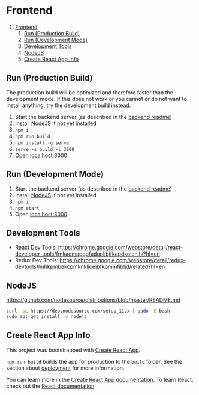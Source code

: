 # Frontend

1. [Frontend](#frontend)
   1. [Run (Production Build)](#run-production-build)
   2. [Run (Development Mode)](#run-development-mode)
   3. [Development Tools](#development-tools)
   4. [NodeJS](#nodejs)
   5. [Create React App Info](#create-react-app-info)

## Run (Production Build)

The production build will be optimized and therefore faster than the development mode.
If this does not work or you cannot or do not want to install anything, try the development build instead.

1. Start the backend server (as described in the [backend readme](../backend/README.md))
2. Install [NodeJS](#nodejs) if not yet installed
3. `npm i`
4. `npm run build`
5. `npm install -g serve`
6. `serve -s build -l 3000`
7. Open [localhost:3000](http://localhost:3000/)

## Run (Development Mode)

1. Start the backend server (as described in the [backend readme](../backend/README.md))
2. Install [NodeJS](#nodejs) if not yet installed
3. `npm i`
4. `npm start`
5. Open [localhost:3000](http://localhost:3000/)

## Development Tools

- React Dev Tools: https://chrome.google.com/webstore/detail/react-developer-tools/fmkadmapgofadopljbjfkapdkoienihi?hl=en
- Redux Dev Tools: https://chrome.google.com/webstore/detail/redux-devtools/lmhkpmbekcpmknklioeibfkpmmfibljd/related?hl=en

## NodeJS

https://github.com/nodesource/distributions/blob/master/README.md

```bash
curl -sL https://deb.nodesource.com/setup_11.x | sudo -E bash -
sudo apt-get install -y nodejs
```

## Create React App Info

This project was bootstrapped with [Create React App](https://github.com/facebook/create-react-app).

`npm run build` builds the app for production to the `build` folder.
See the section about [deployment](https://facebook.github.io/create-react-app/docs/deployment) for more information.

You can learn more in the [Create React App documentation](https://facebook.github.io/create-react-app/docs/getting-started).
To learn React, check out the [React documentation](https://reactjs.org/).
